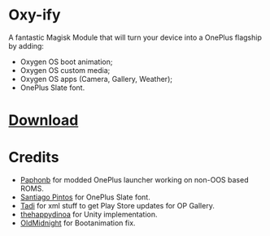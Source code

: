 # Oxy-ify

A fantastic Magisk Module that will turn your device into a OnePlus flagship by adding:
- Oxygen OS boot animation;
- Oxygen OS custom media;
- Oxygen OS apps (Camera, Gallery, Weather);
- OnePlus Slate font.

# [Download](https://drive.google.com/drive/folders/1SXI5AMUND_BKF-J-w-SVGQtzR8E8sS3F)

# Credits
- [Paphonb](https://github.com/paphonb) for modded OnePlus launcher working on non-OOS based ROMS.
- [Santiago Pintos](https://github.com/SantiagoPintos) for OnePlus Slate font.
- [Tadi](https://github.com/TadiT7) for xml stuff to get Play Store updates for OP Gallery.
- [thehappydinoa](https://github.com/thehappydinoa) for Unity implementation.
- [OldMidnight](https://github.com/OldMidnight) for Bootanimation fix.
